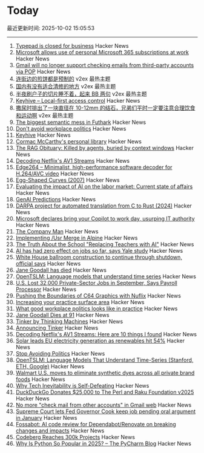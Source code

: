 # Today

最近更新时间: 2025-10-02 15:05:53

--- 
1. [Typepad is closed for business](https://www.typepad.com) Hacker News
2. [Microsoft allows use of personal Microsoft 365 subscriptions at work](https://www.theregister.com/2025/10/01/microsoft_consumer_copilot_corporate/) Hacker News
3. [Gmail will no longer support checking emails from third-party accounts via POP](https://support.google.com/mail/answer/16604719?hl=en) Hacker News
4. [连街边的煎饼都是预制的](https://www.v2ex.com/t/1163112) v2ex 最热主题
5. [国内有没有适合清修的地方](https://www.v2ex.com/t/1163111) v2ex 最热主题
6. [半夜刷户子的切片睡不着，起来 BB 两句](https://www.v2ex.com/t/1163102) v2ex 最热主题
7. [Keyhive – Local-first access control](https://www.inkandswitch.com/keyhive/notebook/) Hacker News
8. [撒尿时排出了一块直径在 10-12mm 的结石，兄弟们平时一定要注意合理饮食和运动啊](https://www.v2ex.com/t/1163103) v2ex 最热主题
9. [The biggest semantic mess in Futhark](https://futhark-lang.org/blog/2025-09-26-the-biggest-semantic-mess.html) Hacker News
10. [Don't avoid workplace politics](https://terriblesoftware.org/2025/10/01/stop-avoiding-politics/) Hacker News
11. [Keyhive](https://www.inkandswitch.com/keyhive/notebook/) Hacker News
12. [Cormac McCarthy's personal library](https://www.smithsonianmag.com/arts-culture/two-years-cormac-mccarthys-death-rare-access-to-personal-library-reveals-man-behind-myth-180987150/) Hacker News
13. [The RAG Obituary: Killed by agents, buried by context windows](https://www.nicolasbustamante.com/p/the-rag-obituary-killed-by-agents) Hacker News
14. [Decoding Netflix's AV1 Streams](https://singhkays.com/blog/netflix-av1-decode/) Hacker News
15. [Edge264 – Minimalist, high-performance software decoder for H.264/AVC video](https://github.com/tvlabs/edge264) Hacker News
16. [Egg-Shaped Curves (2007)](https://nyjp07.com/index_egg_E.html) Hacker News
17. [Evaluating the impact of AI on the labor market: Current state of affairs](https://budgetlab.yale.edu/research/evaluating-impact-ai-labor-market-current-state-affairs) Hacker News
18. [GenAI Predictions](https://www.tbray.org/ongoing/When/202x/2025/09/26/GenAI-Predictions) Hacker News
19. [DARPA project for automated translation from C to Rust (2024)](https://www.darpa.mil/news/2024/memory-safety-vulnerabilities) Hacker News
20. [Microsoft declares bring your Copilot to work day, usurping IT authority](https://www.theregister.com/2025/10/01/microsoft_consumer_copilot_corporate/) Hacker News
21. [The Company Man](https://www.lesswrong.com/posts/JH6tJhYpnoCfFqAct/the-company-man) Hacker News
22. [Implementing /Usr Merge in Alpine](https://alpinelinux.org/posts/2025-10-01-usr-merge.html) Hacker News
23. [The Truth About the School "Replacing Teachers with AI"](https://danmeyer.substack.com/p/the-truth-about-2-hour-learning-and) Hacker News
24. [AI has had zero effect on jobs so far, says Yale study](https://www.theregister.com/2025/10/01/ai_isnt_taking_people_jobs/) Hacker News
25. [White House ballroom construction to continue through shutdown, official says](https://abcnews.go.com/Politics/live-updates/trump-admin-live-updates/?id=126029955) Hacker News
26. [Jane Goodall has died](https://www.latimes.com/obituaries/story/2025-10-01/jane-goodall-chimpanzees-dead) Hacker News
27. [OpenTSLM: Language models that understand time series](https://www.opentslm.com/) Hacker News
28. [U.S. Lost 32,000 Private-Sector Jobs in September, Says Payroll Processor](https://www.wsj.com/economy/jobs/u-s-lost-32-000-jobs-in-september-says-payroll-processor-06528340) Hacker News
29. [Pushing the Boundaries of C64 Graphics with Nuflix](https://cobbpg.github.io/articles/nuflix.html) Hacker News
30. [Increasing your practice surface area](https://www.indiehackers.com/post/lifestyle/increasing-your-practice-surface-area-agxYGi9bL0gd1WYYQZAu) Hacker News
31. [What good workplace politics looks like in practice](https://terriblesoftware.org/2025/10/01/stop-avoiding-politics/) Hacker News
32. [Jane Goodall Dies at 91](https://www.latimes.com/obituaries/story/2025-10-01/jane-goodall-chimpanzees-dead) Hacker News
33. [Tinker by Thinking Machines](https://thinkingmachines.ai/tinker/) Hacker News
34. [Announcing Tinker](https://thinkingmachines.ai/blog/announcing-tinker/) Hacker News
35. [Decoding Netflix's AV1 Streams: Here are 10 things I found](https://singhkays.com/blog/netflix-av1-decode/) Hacker News
36. [Solar leads EU electricity generation as renewables hit 54%](https://electrek.co/2025/09/30/solar-leads-eu-electricity-generation-as-renewables-hit-54-percent/) Hacker News
37. [Stop Avoiding Politics](https://terriblesoftware.org/2025/10/01/stop-avoiding-politics/) Hacker News
38. [OpenTSLM: Language Models That Understand Time-Series (Stanford, ETH, Google)](https://www.opentslm.com/) Hacker News
39. [Walmart U.S. moves to eliminate synthetic dyes across all private brand foods](https://corporate.walmart.com/news/2025/10/01/walmart-u-s-moves-to-eliminate-synthetic-dyes-across-all-private-brand-food-products) Hacker News
40. [Why Tech Inevitability is Self-Defeating](https://deviantabstraction.com/2025/09/29/against-the-tech-inevitability/) Hacker News
41. [DuckDuckGo Donates $25,000 to The Perl and Raku Foundation v2025](https://www.perl.com/article/duckduckgo-donates-25-000-to-the-perl-and-raku-foundation-v2025/) Hacker News
42. [No more "check mail from other accounts" in Gmail web](https://support.google.com/mail/answer/16604719?hl=en) Hacker News
43. [Supreme Court lets Fed Governor Cook keep job pending oral argument in January](https://www.cnbc.com/2025/10/01/supreme-court-trump-fed-lisa-cook.html) Hacker News
44. [Fossabot: AI code review for Dependabot/Renovate on breaking changes and impacts](https://fossa.com/blog/fossabot-dependency-upgrade-ai-agent/) Hacker News
45. [Codeberg Reaches 300k Projects](https://codeberg.org/) Hacker News
46. [Why Is Python So Popular in 2025? – The PyCharm Blog](https://blog.jetbrains.com/pycharm/2025/09/why-is-python-so-popular/) Hacker News
